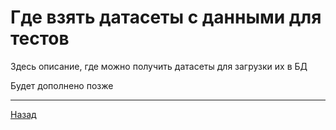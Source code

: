 # Где взять датасеты с данными для тестов

Здесь описание, где можно получить датасеты для загрузки их в БД

Будет дополнено позже
***
[Назад](README.md)